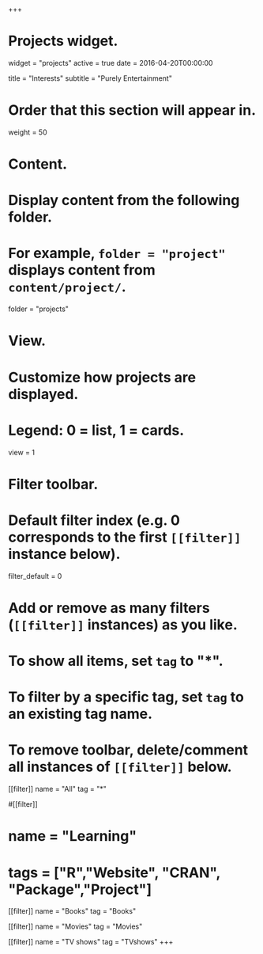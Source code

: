 +++
# Projects widget.
widget = "projects"
active = true
date = 2016-04-20T00:00:00

title = "Interests"
subtitle = "Purely Entertainment"

# Order that this section will appear in.
weight = 50

# Content.
# Display content from the following folder.
# For example, `folder = "project"` displays content from `content/project/`.
folder = "projects"

# View.
# Customize how projects are displayed.
# Legend: 0 = list, 1 = cards.
view = 1

# Filter toolbar.

# Default filter index (e.g. 0 corresponds to the first `[[filter]]` instance below).
filter_default = 0

# Add or remove as many filters (`[[filter]]` instances) as you like.
# To show all items, set `tag` to "*".
# To filter by a specific tag, set `tag` to an existing tag name.
# To remove toolbar, delete/comment all instances of `[[filter]]` below.
[[filter]]
  name = "All"
  tag = "*"

#[[filter]]
#  name = "Learning"
#  tags = ["R","Website", "CRAN", "Package","Project"]

[[filter]]
  name = "Books"
  tag = "Books"

[[filter]]
  name = "Movies"
  tag = "Movies"

[[filter]]
  name = "TV shows"
  tag = "TVshows"
+++

